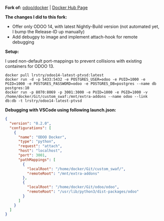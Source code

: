 **Fork of:** [odoo/docker](https://github.com/odoo/docker) | [Docker Hub Page](https://hub.docker.com/_/odoo)

**The changes I did to this fork:**

- Offer only ODOO 14, with latest Nightly-Build version (not automated yet, I bump the Release-ID up manually)
- Add debugpy to image and implement attach-hook for remote debugging

**Setup:**

I used non-default port-mappings to prevent collisions with existing containers for ODOO 13.

```shell
docker pull lrstry/odoo14-latest-ptvsd:latest
docker run -d -p 5433:5432 -e POSTGRES_USER=odoo -e PUID=1000 -e PGID=1000 -e POSTGRES_PASSWORD=odoo -e POSTGRES_DB=postgres --name db postgres:10
docker run -p 8070:8069 -p 3001:3000 -e PUID=1000 -e PGID=1000 -v /home/docker/Git/custom_swaf:/mnt/extra-addons --name odoo --link db:db -t lrstry/odoo14-latest-ptvsd
```

**Debugging with VSCode using following launch.json:**

```json
{
  "version": "0.2.0",
  "configurations": [
    {
      "name": "ODOO Docker",
      "type": "python",
      "request": "attach",
      "host": "localhost",
      "port": 3001,
      "pathMappings": [
        {
          "localRoot": "/home/docker/Git/custom_swaf/",
          "remoteRoot": "/mnt/extra-addons"
        },
        {
          "localRoot": "/home/docker/Git/odoo/odoo",
          "remoteRoot": "/usr/lib/python3/dist-packages/odoo"
        }
      ]
    }
  ]
}
```
